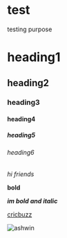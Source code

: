 # test
testing purpose
# heading1
## heading2
### heading3
#### heading4
##### heading5
###### heading6
*hi friends*

**bold**

***im bold and italic***

[cricbuzz](https://www.cricbuzz.com/live-cricket-scores/38582/ind-vs-nz-1st-test-new-zealand-tour-of-india-2021/)

![ashwin](https://akm-img-a-in.tosshub.com/indiatoday/images/story/202106/000_8YB4Q2_1200x768.jpeg?xlISfOfY4FZZXN2HPNqYs6QObMsEiXA2&size=770:433)
